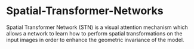 # Spatial-Transformer-Networks
Spatial Transformer Network (STN) is a visual attention mechanism which allows a network to learn how to perform spatial transformations on the input images in order to enhance the geometric invariance of the model.
